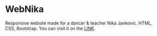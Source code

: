 # WebNika
Responsive website made for a dancer &amp; teacher Nika Jankovic. HTML, CSS, Bootstrap. 
You can visit it on the [LINK](https://nikajankovic.com).
